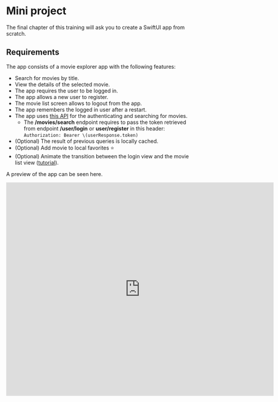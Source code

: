# Mini project

The final chapter of this training will ask you to create a SwiftUI app from scratch.

## Requirements

The app consists of a movie explorer app with the following features:

- Search for movies by title.
- View the details of the selected movie.
- The app requires the user to be logged in.
- The app allows a new user to register.
- The movie list screen allows to logout from the app.
- The app remembers the logged in user after a restart.
- The app uses [this API](https://wl-training-api.koyeb.app/api-docs/) for the authenticating and searching for movies.
  - The **/movies/search** endpoint requires to pass the token retrieved from endpoint **/user/login** or **user/register** in this header: `Authorization: Bearer \(userResponse.token)`
- (Optional) The result of previous queries is locally cached.
- (Optional) Add movie to local favorites ⭐️
- (Optional) Animate the transition between the login view and the movie list view ([tutorial](https://www.hackingwithswift.com/quick-start/swiftui/how-to-add-and-remove-views-with-a-transition)).

A preview of the app can be seen here.

<iframe
 width="720"
 height="576"
 src="https://www.youtube.com/embed/vh5AlaGK0Eo"
 title="YouTube video player"
 frameborder="0"
 allow="accelerometer; autoplay; clipboard-write; encrypted-media; gyroscope; picture-in-picture"
 allowfullscreen />

## Hints

- There are many techniques to handle the flow from the login view to the movie list view.
On of them is to rely on a logged state.
The following gives an overview how it looks like.

```swift
struct ContentView: View {
    @State var loggedIn: false
    
    var body: some View {
        if loggedIn {
            MovieListView()
        } else {
            // The LoginView takes a callback that is called when the login succeeds
            LoginView { newLoggedIn in
                loggedIn = newLoggedIn
            }
        }
    }
}
```

- In the login view, use an enum to track the state of the login operation so that you can disable the login button when a request is running.

```swift
enum LoginState {
    case neutral, loading, success, failure
}
struct LoginView: View {
    @State private var loginState: LoginState = .neutral
    // other code
}
```

- Use a Task object to run async code.

```swift
Button("Login") { 
    loginState = .loading
    Task {
        if await login() {
            onLoginSuccess(true)
        }
    }
}
```

::: danger Swift Concurrency crashes on Swift Playground
Do not use the Swift Playground app to run you app as it does not work well with SwiftUI + Swift Concurrency (async, await and Task).
Instead, you can create an Xcode project of type Playground to combine the power of Xcode and the simplicity of Playground projects.
:::

- Use [DebouncedOnChange](https://github.com/Tunous/DebouncedOnChange) Swift package to optimize search.
- To generate the initial code for a preview, open a view and then use the Xcode feature *Editor -> Create preview*
- The List view requires that you specify an `id` field `List(movies, id: \.title)` or that the items conform to Identifiable protocol
- If you can't add SwiftPM packages from Xcode, add them by editing the *package.swift* file by hand.
Here is an example below.

@[code swift](../../../corrections/iOS-training-Moovy.swiftpm/Package.swift)
